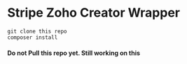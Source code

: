 # Stripe Zoho Creator Wrapper

    git clone this repo
    composer install
    
#### Do not Pull this repo yet. Still working on this
